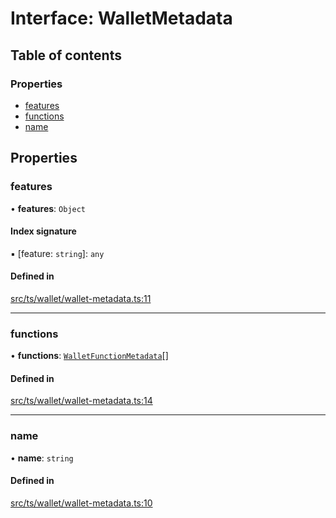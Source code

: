 # Interface: WalletMetadata

## Table of contents

### Properties

- [features](WalletMetadata.md#features)
- [functions](WalletMetadata.md#functions)
- [name](WalletMetadata.md#name)

## Properties

### features

• **features**: `Object`

#### Index signature

▪ [feature: `string`]: `any`

#### Defined in

[src/ts/wallet/wallet-metadata.ts:11](https://gitlab.com/i3-market/code/wp3/t3.2/i3m-wallet-monorepo/-/blob/92a691c/packages/base-wallet/src/ts/wallet/wallet-metadata.ts#L11)

___

### functions

• **functions**: [`WalletFunctionMetadata`](WalletFunctionMetadata.md)[]

#### Defined in

[src/ts/wallet/wallet-metadata.ts:14](https://gitlab.com/i3-market/code/wp3/t3.2/i3m-wallet-monorepo/-/blob/92a691c/packages/base-wallet/src/ts/wallet/wallet-metadata.ts#L14)

___

### name

• **name**: `string`

#### Defined in

[src/ts/wallet/wallet-metadata.ts:10](https://gitlab.com/i3-market/code/wp3/t3.2/i3m-wallet-monorepo/-/blob/92a691c/packages/base-wallet/src/ts/wallet/wallet-metadata.ts#L10)
